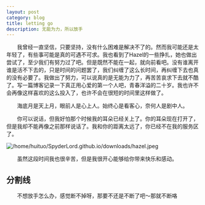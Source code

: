 ```yaml
---
layout: post 
category: blog
title: letting go
description: 无能为力，所以放手
---
```


　　我曾经一直坚信，只要坚持，没有什么困难是解决不了的。然而我可能还是太年轻了，有些事可能是真的可遇不可求。我也看到了Hazel的一些挣扎，她也做出尝试了，至少我们有努力过了吧。但是既然不能在一起，就向前看吧。没有谁离开谁是活不下去的，只是时间的问题罢了，我们纠缠了这么长时间，再纠缠下去也真的没有必要了。我做出了努力，可以说真的是无能为力了，再苦苦哀求下去就不酷了。写一篇博客记录一下真正用心爱的第一个人吧，青春洋溢的二十岁。我也许不会再像这样喜欢的这么投入了，也许不会在很短的时间里这样做了。<br>

　　海底月是天上月，眼前人是心上人。始终心是看客心，奈何人是剧中人。<br>

　　你可以说话，但我好怕那个时候我的耳朵已经关上了。你的耳朵现在打开了，但是我却不能再像之前那样说话了。我和你的距离太远了，你已经不在我的服务区了。<br>

![/home/huituo/SpyderLord.github.io/downloads/hazel.jpeg](/home/huituo/SpyderLord.github.io/downloads/hazel.jpeg)

　　虽然这段时间我也很辛苦，但是我很开心能够给你带来快乐和感动。

## 分割线

　　不想放手怎么办，感觉断不掉呀，那要不还是不断了吧～那就不断咯

